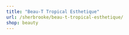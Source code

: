```yaml
---
title: "Beau-T Tropical Esthetique"
url: /sherbrooke/beau-t-tropical-esthetique/
shop: beauty
---
```

